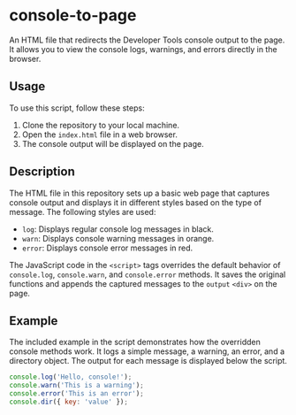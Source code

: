# console-to-page
An HTML file that redirects the Developer Tools console output to the page. It allows you to view the console logs, warnings, and errors directly in the browser.

## Usage

To use this script, follow these steps:

1. Clone the repository to your local machine.
2. Open the `index.html` file in a web browser.
3. The console output will be displayed on the page.

## Description

The HTML file in this repository sets up a basic web page that captures console output and displays it in different styles based on the type of message. The following styles are used:

- `log`: Displays regular console log messages in black.
- `warn`: Displays console warning messages in orange.
- `error`: Displays console error messages in red.

The JavaScript code in the `<script>` tags overrides the default behavior of `console.log`, `console.warn`, and `console.error` methods. It saves the original functions and appends the captured messages to the `output` `<div>` on the page.

## Example

The included example in the script demonstrates how the overridden console methods work. It logs a simple message, a warning, an error, and a directory object. The output for each message is displayed below the script.

```javascript
console.log('Hello, console!');
console.warn('This is a warning');
console.error('This is an error');
console.dir({ key: 'value' });

